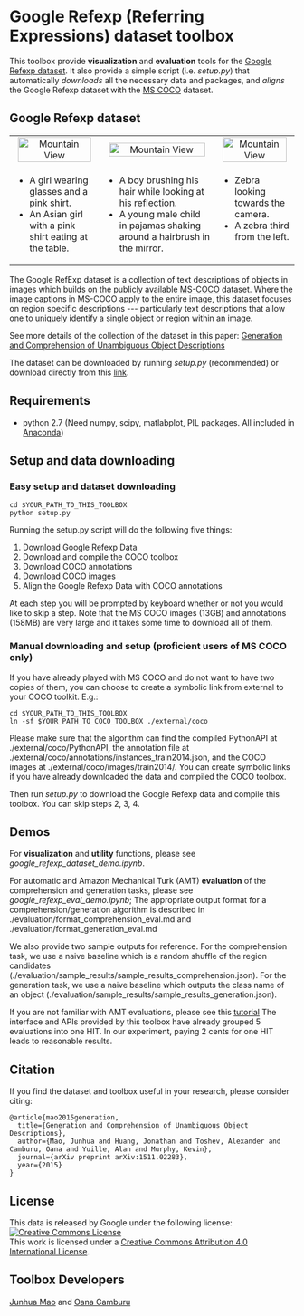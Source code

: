# Google Refexp (Referring Expressions) dataset toolbox

This toolbox provide **visualization** and **evaluation** tools for the 
[Google Refexp dataset](#google_refexp). 
It also provide a simple script (i.e. *setup.py*) that automatically
*downloads* all the necessary data and packages, and *aligns* the Google Refexp
dataset with the [MS COCO](http://mscoco.org/) dataset.

## Google Refexp dataset <a name="google_refexp"></a>

<table width="100%">
  <tr>
    <td  align="center"><img src="http://www.stat.ucla.edu/~junhua.mao/projects/obj_descrip_folder/sample_images/pic_001.jpg" alt="Mountain View" width="95%"></td>
    <td  align="center"><img src="http://www.stat.ucla.edu/~junhua.mao/projects/obj_descrip_folder/sample_images/pic_002.jpg" alt="Mountain View" width="95%" align="center"></td>
    <td  align="center"><img src="http://www.stat.ucla.edu/~junhua.mao/projects/obj_descrip_folder/sample_images/pic_003.jpg" alt="Mountain View" width="95%" align="center"></td>
  </tr>
  
  <tr>
    <td valign="top">
      <ul>
      <li>A girl wearing glasses and a pink shirt.</li>
      <li>An Asian girl with a pink shirt eating at the table.</li>
      </ul>
    </td>
    <td valign="top">
      <ul>
      <li>A boy brushing his hair while looking at his reflection.<br></li>
      <li>A young male child in pajamas shaking around a hairbrush in the mirror.</li>
      </ul>
    </td>
    <td valign="top">
      <ul>
      <li>Zebra looking towards the camera.<br></li>
      <li>A zebra third from the left.</li>
      </ul>
    </td>
  </tr>
</table>

The Google RefExp dataset is a collection of text descriptions of objects in 
images which builds on the publicly available [MS-COCO](http://mscoco.org/) 
dataset. Where the image captions in MS-COCO apply to the entire image, this 
dataset focuses on region specific descriptions --- particularly text 
descriptions that allow one to uniquely identify a single object or region 
within an image.

See more details of the collection of the dataset in this paper: [Generation and Comprehension of Unambiguous Object Descriptions](http://arxiv.org/abs/1511.02283)

The dataset can be downloaded by running *setup.py* (recommended) or 
download directly from this 
[link](https://storage.googleapis.com/refexp/google_refexp_dataset_release.zip).

## Requirements
- python 2.7 (Need numpy, scipy, matlabplot, PIL packages. All included in 
[Anaconda](https://store.continuum.io/cshop/anaconda/))

## Setup and data downloading

### Easy setup and dataset downloading

  ```
  cd $YOUR_PATH_TO_THIS_TOOLBOX
  python setup.py
  ```
  
Running the setup.py script will do the following five things:

1.  Download Google Refexp Data
2.  Download and compile the COCO toolbox
3.  Download COCO annotations
4.  Download COCO images
5.  Align the Google Refexp Data with COCO annotations

At each step you will be prompted by keyboard whether or not you would like to 
skip a step.
Note that the MS COCO images (13GB) and annotations (158MB) are very large and 
it takes some time to download all of them. 

### Manual downloading and setup (proficient users of MS COCO only)

If you have already played with MS COCO and do not want to have two copies of 
them, you can choose to create a symbolic link from external to your COCO toolkit. E.g.:

  ```
  cd $YOUR_PATH_TO_THIS_TOOLBOX
  ln -sf $YOUR_PATH_TO_COCO_TOOLBOX ./external/coco
  ```

Please make sure that the algorithm can find the compiled PythonAPI at 
./external/coco/PythonAPI, the annotation file at 
./external/coco/annotations/instances_train2014.json, and the COCO images at 
./external/coco/images/train2014/. You can create symbolic links if you have 
already downloaded the data and compiled the COCO toolbox.

Then run *setup.py* to download the Google Refexp data and compile this toolbox. 
You can skip steps 2, 3, 4.

## Demos

For **visualization** and **utility** functions, please see 
*google_refexp_dataset_demo.ipynb*.

For automatic and Amazon Mechanical Turk (AMT) **evaluation** of the comprehension 
and generation tasks, please see *google_refexp_eval_demo.ipynb*; The 
appropriate output format for a comprehension/generation algorithm is described 
in ./evaluation/format_comprehension_eval.md and 
./evaluation/format_generation_eval.md

We also provide two sample outputs for reference. For the comprehension task, 
we use a naive baseline which is a random shuffle of the region candidates 
(./evaluation/sample_results/sample_results_comprehension.json). For the 
generation task, we use a naive baseline which outputs the class name of an 
object (./evaluation/sample_results/sample_results_generation.json).

If you are not familiar with AMT evaluations, please see this 
[tutorial](http://docs.aws.amazon.com/AWSMechTurk/latest/RequesterUI/amt-ui.pdf)
The interface and APIs provided by this toolbox have already grouped 5 
evaluations into one HIT. In our experiment, paying 2 cents for one HIT leads to 
reasonable results.


## Citation

If you find the dataset and toolbox useful in your research, 
please consider citing:

    @article{mao2015generation,
      title={Generation and Comprehension of Unambiguous Object Descriptions},
      author={Mao, Junhua and Huang, Jonathan and Toshev, Alexander and Camburu, Oana and Yuille, Alan and Murphy, Kevin},
      journal={arXiv preprint arXiv:1511.02283},
      year={2015}
    }
    
## License

This data is released by Google under the following license:
<a rel="license" href="http://creativecommons.org/licenses/by/4.0/"><img alt="Creative Commons License" style="border-width:0" src="https://i.creativecommons.org/l/by/4.0/88x31.png" /></a><br />This work is licensed under a <a rel="license" href="http://creativecommons.org/licenses/by/4.0/">Creative Commons Attribution 4.0 International License</a>.
    
## Toolbox Developers

[Junhua Mao](https://www.stat.ucla.edu/~junhua.mao/) and [Oana Camburu](https://www.cs.ox.ac.uk/people/oana-maria.camburu/)
